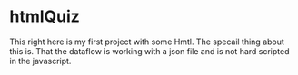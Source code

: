 # htmlQuiz

This right here is my first project with some Hmtl.
The specail thing about this is. That the dataflow is working with a json file
and is not hard scripted in the javascript.
